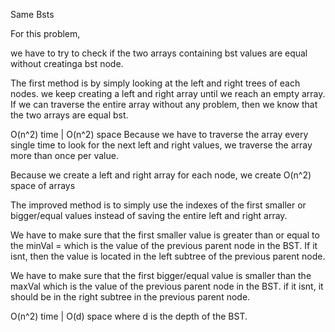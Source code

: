 Same Bsts

For this problem,

we have to try to check if the two arrays containing bst values are equal without creatinga bst node.

The first method is by simply looking at the left and right trees of each nodes.
we keep creating a left and right array until we reach an empty array.
If we can traverse the entire array without any problem, then we know that the two arrays are equal bst.

O(n^2) time | O(n^2) space
Because we have to traverse the array every single time to look for the next left and right values, we traverse the array more than once per value. 

Because we create a left and right array for each node, we create O(n^2) space of arrays

The improved method is to simply use the indexes of the first smaller or bigger/equal values instead of saving the entire left and right array.

We have to make sure that the first smaller value is greater than or equal to the minVal = which is the value of the previous parent node in the BST. If it isnt, then the value is located in the left subtree of the previous parent node.

We have to make sure that the first bigger/equal value is smaller than the maxVal which is the value of the previous parent node in the BST. if it isnt, it should be in the right subtree in the previous parent node.

O(n^2) time | O(d) space where d is the depth of the BST.

